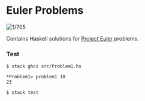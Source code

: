 # Euler Problems

![1/705](https://img.shields.io/badge/Solved-1%20%2F%20705-red)

Contains Haskell solutions for [Project Euler](https://projecteuler.net)
problems.

### Test

```
$ stack ghci src/Problem1.hs

*Problem1> problem1 10
23

$ stack test
```
